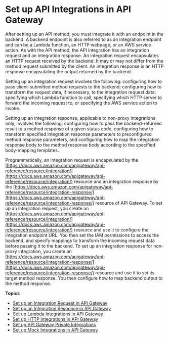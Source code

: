 # Set up API Integrations in API Gateway<a name="how-to-integration-settings"></a>

 After setting up an API method, you must integrate it with an endpoint in the backend\. A backend endpoint is also referred to as an integration endpoint and can be a Lambda function, an HTTP webpage, or an AWS service action\. As with the API method, the API integration has an integration request and an integration response\. An integration request encapsulates an HTTP request received by the backend\. It may or may not differ from the method request submitted by the client\. An integration response is an HTTP response encapsulating the output returned by the backend\.

Setting up an integration request involves the following: configuring how to pass client\-submitted method requests to the backend; configuring how to transform the request data, if necessary, to the integration request data; specifying which Lambda function to call, specifying which HTTP server to forward the incoming request to, or specifying the AWS service action to invoke\. 

Setting up an integration response, applicable to non\-proxy integrations only, involves the following: configuring how to pass the backend\-returned result to a method response of a given status code, configuring how to transform specified integration response parameters to preconfigured method response parameters, and configuring how to map the integration response body to the method response body according to the specified body\-mapping templates\. 

Programmatically, an integration request is encapsulated by the [https://docs.aws.amazon.com/apigateway/api-reference/resource/integration/](https://docs.aws.amazon.com/apigateway/api-reference/resource/integration/) resource and an integration response by the [https://docs.aws.amazon.com/apigateway/api-reference/resource/integration-response/](https://docs.aws.amazon.com/apigateway/api-reference/resource/integration-response/) resource of API Gateway\. To set up an integration request, you create an [https://docs.aws.amazon.com/apigateway/api-reference/resource/integration/](https://docs.aws.amazon.com/apigateway/api-reference/resource/integration/) resource and use it to configure the integration endpoint URL\. You then set the IAM permissions to access the backend, and specify mappings to transform the incoming request data before passing it to the backend\. To set up an integration response for non\-proxy integration, you create an [https://docs.aws.amazon.com/apigateway/api-reference/resource/integration-response/](https://docs.aws.amazon.com/apigateway/api-reference/resource/integration-response/) resource and use it to set its target method response\. You then configure how to map backend output to the method response\.

**Topics**
+ [Set up an Integration Request in API Gateway](api-gateway-integration-settings-integration-request.md)
+ [Set up an Integration Response in API Gateway](api-gateway-integration-settings-integration-response.md)
+ [Set up Lambda Integrations in API Gateway](set-up-lambda-integrations.md)
+ [Set up HTTP Integrations in API Gateway](setup-http-integrations.md)
+ [Set up API Gateway Private Integrations](set-up-private-integration.md)
+ [Set up Mock Integrations in API Gateway](how-to-mock-integration.md)